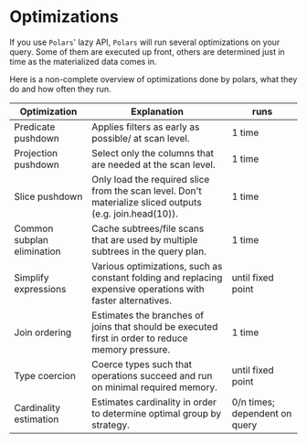 # Optimizations

If you use `Polars`' lazy API, `Polars` will run several optimizations on your query. Some of them are executed up front,
others are determined just in time as the materialized data comes in.

Here is a non-complete overview of optimizations done by polars, what they do and how often they run.

| Optimization               | Explanation                                                                                                  | runs                          |
| -------------------------- | ------------------------------------------------------------------------------------------------------------ | ----------------------------- |
| Predicate pushdown         | Applies filters as early as possible/ at scan level.                                                         | 1 time                        |
| Projection pushdown        | Select only the columns that are needed at the scan level.                                                   | 1 time                        |
| Slice pushdown             | Only load the required slice from the scan level. Don't materialize sliced outputs (e.g. join.head(10)).     | 1 time                        |
| Common subplan elimination | Cache subtrees/file scans that are used by multiple subtrees in the query plan.                              | 1 time                        |
| Simplify expressions       | Various optimizations, such as constant folding and replacing expensive operations with faster alternatives. | until fixed point             |
| Join ordering              | Estimates the branches of joins that should be executed first in order to reduce memory pressure.            | 1 time                        |
| Type coercion              | Coerce types such that operations succeed and run on minimal required memory.                                | until fixed point             |
| Cardinality estimation     | Estimates cardinality in order to determine optimal group by strategy.                                       | 0/n times; dependent on query |
